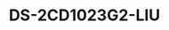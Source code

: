 ---
id: 11
title: "DS-2CD1023G2-LIU"
slug: "network-11"
subTitle: "2 MP Smart Hybrid Light Bullet Camera "
category: "networkcamera"
imgCard: "/src/assets/images/networkcamera/DS-2CD1023G2-LIU/DS-2CD1023G2-LIU-1.webp"
imgAlt: "DS-2CD1023G2-LIU"
thumbnails: [
  "/src/assets/images/networkcamera/DS-2CD1023G2-LIU/DS-2CD1023G2-LIU-1.webp",
  "/src/assets/images/networkcamera/DS-2CD1023G2-LIU/DS-2CD1023G2-LIU-2.webp",
  "/src/assets/images/networkcamera/DS-2CD1023G2-LIU/DS-2CD1023G2-LIU-3.webp",
]
features: [
  "2 MP high-quality imaging for clear surveillance",
  "Smart Hybrid Light for superior low-light and long-range coverage",
  "Accurate human and vehicle detection for smart alerts",
  "Built-in microphone for real-time audio monitoring",
  "IP67-rated for outdoor water and dust resistance",
  "H.265+ compression for efficient storage and bandwidth",
]
rating: 5
reviewCount: 100
specifications: {
  Camera: {
    Image_Sensor: "1/2.9\" Progressive Scan CMOS",
    Max_Resolution: "1920 × 1080",
    Min_Illumination: "Color: 0.005 Lux @ (F1.6, AGC ON), B/W: 0 Lux with IR",
    Shutter_Time: "1/3 s to 1/100,000 s",
    Day_Night: "IR cut filter",
    Angle_Adjustment: "Pan: 0° to 360°, Tilt: 0° to 90°, Rotate: 0° to 360°"
  },
  Lens: {
    Lens_Type: "Fixed focal lens, 2.8 and 4 mm optional",
    Focal_Length_FOV: "2.8 mm: Horizontal FOV 103°, Vertical FOV 56°, Diagonal FOV 121°; 4 mm: Horizontal FOV 83°, Vertical FOV 44°, Diagonal FOV 99°",
    Lens_Mount: "M12",
    Iris_Type: "Fixed",
    Aperture: "F1.6"
  },
  Video: {
    Main_Stream: {
      "50_Hz": "25 fps (1920 × 1080, 1280 × 720)",
      "60_Hz": "30 fps (1920 × 1080, 1280 × 720)"
    },
    Sub_Stream: {
      "50_Hz": "25 fps (640 × 480, 640 × 360)",
      "60_Hz": "30 fps (640 × 480, 640 × 360)"
    },
    Video_Compression: {
      Main_Stream: "H.265+/H.265/H.264+/H.264",
      Sub_Stream: "H.265/H.264/MJPEG"
    },
    Video_Bit_Rate: "32 Kbps to 8 Mbps",
    H264_Type: "Baseline Profile, Main Profile, High Profile",
    H265_Type: "Main Profile",
    Bit_Rate_Control: "CBR, VBR",
    Region_of_Interest: {
      ROI: "1 fixed region for main stream"
    },
  },
  Audio: {
    Audio_Type: "Mono sound",
    Environment_Noise_Filtering: "Yes",
    Audio_Sampling_Rate: "8 kHz/16 kHz",
    Audio_Compression: "G.711ulaw/G.711alaw/G.722.1/G.726/MP2L2/PCM/AAC-LC",
    Audio_Bit_Rate: "64 Kbps (G.711 ulaw)/64 Kbps (G.711 alaw)/16 Kbps (G.722.1)/16 Kbps (G.726)/32 to 160 Kbps (MP2L2)/16 to 64 Kbps (AAC-LC)"
  },
  Network: {
    Security: "Password protection, complicated password, watermark, basic and digest authentication for HTTP, WSSE and digest authentication for Open Network Video Interface, security audit log, host authentication (MAC address)",
    Simultaneous_Live_View: "Up to 6 channels",
    API: "Open Network Video Interface (Profile S, Profile T, Profile G (only -F model supports)), ISAPI, SDK",
    Protocols: "TCP/IP, ICMP, DHCP, DNS, HTTP, RTP, RTSP, RTCP, NTP, IGMP, IPv6, UDP, QoS, FTP, SMTP",
    User_Host: "Up to 32 users; 3 user levels: administrator, operator, and user",
    Client: "iVMS-4200, Hik-Connect",
    Web_Browser: "Plug-in required live view: IE 10, IE 11; Local service: Chrome 57.0+, Firefox 52.0+"
  },
  Image: {
    Wide_Dynamic_Range: "Digital WDR",
    SNR: "≥ 52 dB",
    Day_Night_Switch: "Day, Night, Auto, Schedule",
    Image_Enhancement: "BLC, HLC, 3D DNR",
    Image_Settings: "Rotate mode, saturation, brightness, contrast, sharpness, gain, white balance, adjustable by client software or web browser",
    Privacy_Mask: "4 programmable polygon privacy masks"
  }
}
---